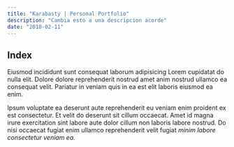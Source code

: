 ```yaml
---
title: "Karabasty | Personal Portfolio"
description: "Cambia esto a una descripcion acorde"
date: "2018-02-11"
---
```


## Index

Eiusmod incididunt sunt consequat laborum adipisicing Lorem cupidatat do nulla elit. Dolore dolore reprehenderit nostrud amet anim nostrud ullamco ea consequat velit. Pariatur in veniam quis in ea est elit laboris eiusmod ea enim.

Ipsum voluptate ea deserunt aute reprehenderit eu veniam enim proident ex est consectetur. Et velit do deserunt sit cillum occaecat. Amet id magna irure exercitation sint labore aute dolor cillum non laboris labore nostrud. Do nisi occaecat fugiat enim ullamco reprehenderit velit fugiat _minim labore consectetur veniam ea._